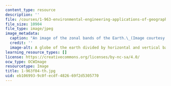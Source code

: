 ```yaml
---
content_type: resource
description: ''
file: /courses/1-963-environmental-engineering-applications-of-geographic-information-systems-fall-2004/eb1069939c0fecdf482669f2d5305770_1-963f04-th.jpg
file_size: 10904
file_type: image/jpeg
image_metadata:
  caption: "An image of the zonal bands of the Earth.\_(Image courtesy of\_[NASA](http://www.nasa.gov/).)"
  credit: ''
  image-alt: A globe of the earth divided by horizontal and vertical bands.
learning_resource_types: []
license: https://creativecommons.org/licenses/by-nc-sa/4.0/
ocw_type: OCWImage
resourcetype: Image
title: 1-963f04-th.jpg
uid: eb106993-9c0f-ecdf-4826-69f2d5305770
---
```

